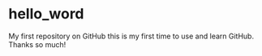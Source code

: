 hello_word
==========

My first repository on GitHub
this is my first time to use and learn GitHub. Thanks so much!
